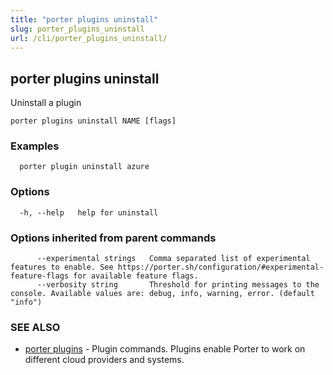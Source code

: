 ```yaml
---
title: "porter plugins uninstall"
slug: porter_plugins_uninstall
url: /cli/porter_plugins_uninstall/
---
```

## porter plugins uninstall

Uninstall a plugin

```
porter plugins uninstall NAME [flags]
```

### Examples

```
  porter plugin uninstall azure
```

### Options

```
  -h, --help   help for uninstall
```

### Options inherited from parent commands

```
      --experimental strings   Comma separated list of experimental features to enable. See https://porter.sh/configuration/#experimental-feature-flags for available feature flags.
      --verbosity string       Threshold for printing messages to the console. Available values are: debug, info, warning, error. (default "info")
```

### SEE ALSO

* [porter plugins](/cli/porter_plugins/)	 - Plugin commands. Plugins enable Porter to work on different cloud providers and systems.

